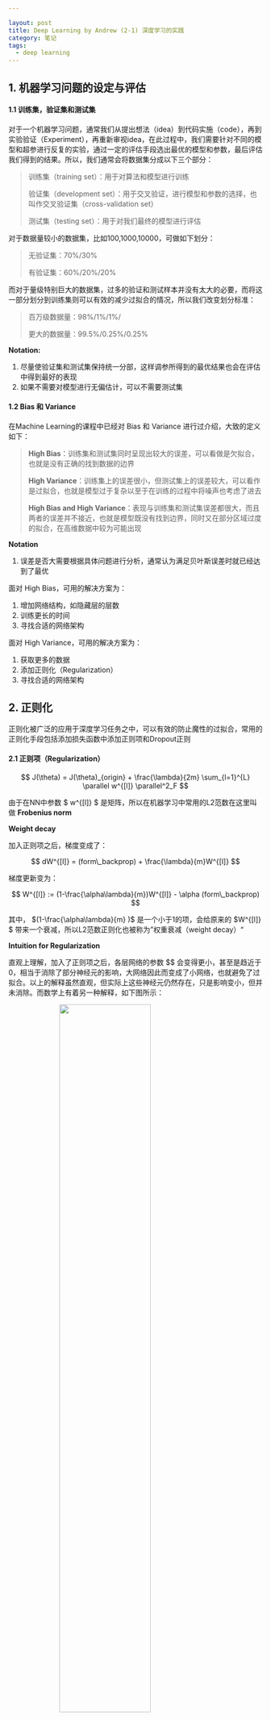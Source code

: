 ```yaml
---

layout: post
title: Deep Learning by Andrew (2-1) 深度学习的实践
category: 笔记
tags: 
  - deep learning
---
```



<style>
img{
    width: 60%;
    padding-left: 20%;
}
</style>



## 1. 机器学习问题的设定与评估



####  1.1 训练集，验证集和测试集

对于一个机器学习问题，通常我们从提出想法（idea）到代码实施（code），再到实验验证（Experiment），再重新审视idea，在此过程中，我们需要针对不同的模型和超参进行反复的实验，通过一定的评估手段选出最优的模型和参数，最后评估我们得到的结果。所以，我们通常会将数据集分成以下三个部分：



> 训练集（training set）：用于对算法和模型进行训练
>
> 验证集（development set）：用于交叉验证，进行模型和参数的选择，也叫作交叉验证集（cross-validation  set）
>
> 测试集（testing set）：用于对我们最终的模型进行评估



对于数据量较小的数据集，比如100,1000,10000，可做如下划分：

> 无验证集：70%/30%
>
> 有验证集：60%/20%/20%



而对于量级特别巨大的数据集，过多的验证和测试样本并没有太大的必要，而将这一部分划分到训练集则可以有效的减少过拟合的情况，所以我们改变划分标准：



> 百万级数据量：98%/1%/1%/
>
> 更大的数据量：99.5%/0.25%/0.25%



**Notation:**

1. 尽量使验证集和测试集保持统一分部，这样调参所得到的最优结果也会在评估中得到最好的表现
2. 如果不需要对模型进行无偏估计，可以不需要测试集



#### 1.2 Bias 和 Variance

在Machine Learning的课程中已经对 Bias 和 Variance 进行过介绍，大致的定义如下：



>**High Bias**：训练集和测试集同时呈现出较大的误差，可以看做是欠拟合，也就是没有正确的找到数据的边界
>
>**High Variance**：训练集上的误差很小，但测试集上的误差较大，可以看作是过拟合，也就是模型过于复杂以至于在训练的过程中将噪声也考虑了进去
>
>**High Bias and High Variance**：表现与训练集和测试集误差都很大，而且两者的误差并不接近，也就是模型既没有找到边界，同时又在部分区域过度的拟合，在高维数据中较为可能出现



**Notation**

1. 误差是否大需要根据具体问题进行分析，通常认为满足贝叶斯误差时就已经达到了最优



面对 High Bias，可用的解决方案为：

1. 增加网络结构，如隐藏层的层数
2. 训练更长的时间
3. 寻找合适的网络架构



面对 High Variance，可用的解决方案为：

1. 获取更多的数据
2. 添加正则化（Regularization）
3. 寻找合适的网络架构



## 2. 正则化

正则化被广泛的应用于深度学习任务之中，可以有效的防止魔性的过拟合，常用的正则化手段包括添加损失函数中添加正则项和Dropout正则



#### 2.1 正则项（Regularization）


$$
J(\theta) = J(\theta)_{origin} + \frac{\lambda}{2m} \sum_{l=1}^{L} \parallel w^{[l]} \parallel^2_F
$$


由于在NN中参数 $ w^{[l]} $ 是矩阵，所以在机器学习中常用的L2范数在这里叫做 **Frobenius norm**



**Weight decay**

加入正则项之后，梯度变成了：


$$
dW^{[l]} = (form\_backprop) + \frac{\lambda}{m}W^{[l]}
$$


梯度更新变为：


$$
W^{[l]} := (1-\frac{\alpha\lambda}{m})W^{[l]} - \alpha (form\_backprop)
$$


其中， $(1-\frac{\alpha\lambda}{m} )$ 是一个小于1的项，会给原来的 $W^{[l]} $ 带来一个衰减，所以L2范数正则化也被称为”权重衰减（weight decay）“   



**Intuition for Regularization**

直观上理解，加入了正则项之后，各层网络的参数 $$ 会变得更小，甚至是趋近于0，相当于消除了部分神经元的影响，大网络因此而变成了小网络，也就避免了过拟合。以上的解释虽然直观，但实际上这些神经元仍然存在，只是影响变小，但并未消除。而数学上有着另一种解释，如下图所示：



![][1]



当 $\lambda $ 增加时，会导致 $W^{[l]}$ 减小，那么 $Z^{[l]} = W^{[l]} a^{[l-1]} + b^{[l]}$ 便会减小，若激活函数为 tanh, 在 z 较小的区域，函数接近线性化，也就是网络在一定程度上简化为一个线性网络，也就减少了过拟合的几率



#### 2.2 Dropout Regularization

Dropout是另外一种正则化的手段，具体做法是在训练时，随机消除网络中的部分节点，保留下来的神经元构成了一个节点较少，规模更小的网络，如下图所示：



![][2]

**Dropout 的实现**

dropout采用反向随机失活来实现（inverted dropout），假设对第 $l$ 层采用 dropout:





```python
keep_prob = 0.8
dl = np.random.rand(al.shape[0], al.shape[1]) < keep_prob
al = np.multiply(al, dl)
al /= keep_prob
```

最后一行的意义在于不影响 $Z^{[l+1]}$ 的期望值



**Intuition for Dropout**

从单一的神经元来看待这个问题，这个节点的任务是利用输入神经元来产生一个有意义的输出，但由于他的任意一个输入神经元都有可能失活，所以他必须要保证不能依赖于任何一个特征，因为每个都有可能被丢弃，所以也避免了这个节点给与某个输入神经元过大的权重，从而在传播的过程中产生了和L2范数一样的收缩权重的效果。



**Drawback**

dropout的一大缺点是使得 cost function 不能再被明确的定义，所以我们无法画出每次迭代后 $J(\theta)$ 的下降图。通常先关闭 dropout 来观察损失函数，确保其是单调递减的，然后再打开 dropout 并期待使用 dropout 的时候没有引入别的错误





**Notation**

1. 在测试阶段需要关闭dropout, 避免预测结果随机化
2. 对于不同的层，需要设置不同的keep_prob值，通常较小的层直接设置为1
3. Dropout 多用于CV领域，因为输入层的维度通常非常大，在其他领域应用并不多，除非确定已经过拟合，否则在其他领域不要过于频繁的使用 dropout



#### 2.3 其余的正则化手段



**数据扩增（Data augmentation）**

通过对图片的一些变化，如旋转、翻转、改变色域等，来扩充数据集



**Early Stopping**

在交叉验证集的误差上升之前的点停止迭代，避免过拟合。这种方法的缺点是无法同时解决bias和variance之间的最优

![][3]





## 3. 优化问题

#### 3.1 输入归一化

训练神经网络时，有一种加速训练的方法是对输入进行归一化：


$$
x = \frac{x - \mu}{\sigma^2}
$$


![][4]





如果没有进行数据归一化，不同维度之间数据的尺寸不平衡，那么在训练的时候就必须使用较小的学习率，这样会使得模型的收敛速度非常慢，而经过归一化之后的数据，无论从何处开始都会更容易想最小处而去。



**Notation**

1. 如果对数据进行缩放，务必保证测试集和训练集使用同样的 $\mu$ 和 $\sigma^2$



#### 3.2 梯度消失与梯度爆炸



![][5]

如上图所示，当网络足够深时，梯度函数会以指数级递增或者递减，导致训练难度上升，梯度下降算法的步长会变得非常非常小，训练时间会非常的长。这种在梯度函数上出现的指数级递增或递减就叫做梯度爆炸和梯度消失。

通过随机初始化网络参数可以一定程度上缓解梯度爆炸和梯度消失问题，如 **Xavier Initialization**：



```python
WL = np.random.randn(WL.shape[0],WL.shape[1])* np.sqrt(1/n) # tanh activation
WL = np.random.randn(WL.shape[0],WL.shape[1])* np.sqrt(2/n) # ReLu activation
```



#### 3.3 梯度检查

当我们新建一个网络结构的时候， 我们需要一下网络是否搭建正确，尤其是其反向传播部分，这时可以利用双边差的方式来逼近导数：

双边导数：


$$
f'(\theta) = \mathop{\lim}_{\epsilon \to 0} \frac{f(\theta + \epsilon) - f(\theta - \epsilon)}{2 \epsilon}
$$
双边导数的误差为 $O(\epsilon^2)$ ，而单边导数的误差为  $O(\epsilon)$，[证明](https://stats.stackexchange.com/questions/318380/why-is-two-sided-gradient-checking-more-accurate)

通过比较双边差求导和反向传播得出导数来判断模型是否正确：


$$
\frac{\parallel d\theta_{approx} - d\theta \parallel_2}{\parallel d\theta_{approx} \parallel_2 + \parallel d\theta \parallel_2}
$$


**Notation**

1. 不要在训练过程中进行梯度检查，只在 debug 的时候使用
2. 不要忘记正则项
3. 梯度检查不能和 dropout 同时使用
4. 梯度检查可能在最开始检查不出梯度的错误，可以在训练的过程中每隔一段时间停下来进行检查



PS：这一部分的代码实现并不难，这里不做整理了





[1]: https://res.cloudinary.com/bxy1994/image/upload/v1552495877/DL_coursera/dnn_regularization.jpg
[2]:  https://res.cloudinary.com/bxy1994/image/upload/v1552496796/DL_coursera/dnn_dropout.jpg
[3]: https://res.cloudinary.com/bxy1994/image/upload/v1552498318/DL_coursera/dnn_EarlyStopping.jpg
[4]: https://res.cloudinary.com/bxy1994/image/upload/v1552498566/DL_coursera/dnn_norm.jpg
[5]: https://res.cloudinary.com/bxy1994/image/upload/v1552499005/DL_coursera/dnn_gradient_VanishingExploding.jpg


